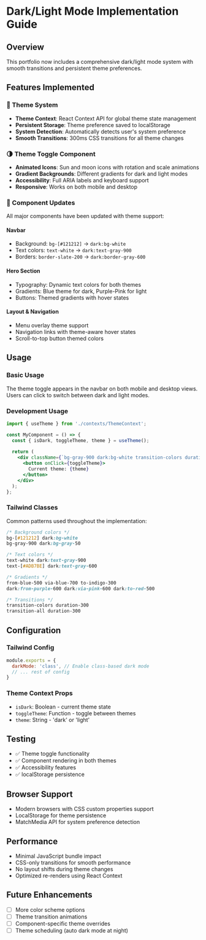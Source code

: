 # Dark/Light Mode Implementation Guide

## Overview
This portfolio now includes a comprehensive dark/light mode system with smooth transitions and persistent theme preferences.

## Features Implemented

### 🎨 Theme System
- **Theme Context**: React Context API for global theme state management
- **Persistent Storage**: Theme preference saved to localStorage
- **System Detection**: Automatically detects user's system preference
- **Smooth Transitions**: 300ms CSS transitions for all theme changes

### 🌗 Theme Toggle Component
- **Animated Icons**: Sun and moon icons with rotation and scale animations
- **Gradient Backgrounds**: Different gradients for dark and light modes
- **Accessibility**: Full ARIA labels and keyboard support
- **Responsive**: Works on both mobile and desktop

### 🎯 Component Updates
All major components have been updated with theme support:

#### Navbar
- Background: `bg-[#121212]` → `dark:bg-white`
- Text colors: `text-white` → `dark:text-gray-900`
- Borders: `border-slate-200` → `dark:border-gray-600`

#### Hero Section
- Typography: Dynamic text colors for both themes
- Gradients: Blue theme for dark, Purple-Pink for light
- Buttons: Themed gradients with hover states

#### Layout & Navigation
- Menu overlay theme support
- Navigation links with theme-aware hover states
- Scroll-to-top button themed colors

## Usage

### Basic Usage
The theme toggle appears in the navbar on both mobile and desktop views. Users can click to switch between dark and light modes.

### Development Usage
```jsx
import { useTheme } from './contexts/ThemeContext';

const MyComponent = () => {
  const { isDark, toggleTheme, theme } = useTheme();
  
  return (
    <div className={`bg-gray-900 dark:bg-white transition-colors duration-300`}>
      <button onClick={toggleTheme}>
        Current theme: {theme}
      </button>
    </div>
  );
};
```

### Tailwind Classes
Common patterns used throughout the implementation:

```css
/* Background colors */
bg-[#121212] dark:bg-white
bg-gray-900 dark:bg-gray-50

/* Text colors */
text-white dark:text-gray-900
text-[#ADB7BE] dark:text-gray-600

/* Gradients */
from-blue-500 via-blue-700 to-indigo-300 
dark:from-purple-600 dark:via-pink-600 dark:to-red-500

/* Transitions */
transition-colors duration-300
transition-all duration-300
```

## Configuration

### Tailwind Config
```js
module.exports = {
  darkMode: 'class', // Enable class-based dark mode
  // ... rest of config
}
```

### Theme Context Props
- `isDark`: Boolean - current theme state
- `toggleTheme`: Function - toggle between themes
- `theme`: String - 'dark' or 'light'

## Testing
- ✅ Theme toggle functionality
- ✅ Component rendering in both themes
- ✅ Accessibility features
- ✅ localStorage persistence

## Browser Support
- Modern browsers with CSS custom properties support
- LocalStorage for theme persistence
- MatchMedia API for system preference detection

## Performance
- Minimal JavaScript bundle impact
- CSS-only transitions for smooth performance
- No layout shifts during theme changes
- Optimized re-renders using React Context

## Future Enhancements
- [ ] More color scheme options
- [ ] Theme transition animations
- [ ] Component-specific theme overrides
- [ ] Theme scheduling (auto dark mode at night)